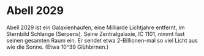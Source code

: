 # Abell 2029

Abell 2029 ist ein Galaxienhaufen, eine Milliarde Lichtjahre entfernt, im
Sternbild Schlange (Serpens). Seine Zentralgalaxie, IC 1101, nimmt fast seinen
gesamten Raum ein. Er sendet etwa 2-Billionen-mal so viel Licht aus wie die
Sonne. (Etwa 10^39 Glühbirnen.)
